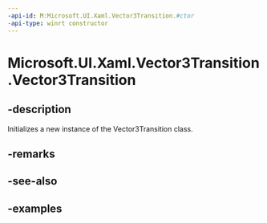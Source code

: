 ```yaml
---
-api-id: M:Microsoft.UI.Xaml.Vector3Transition.#ctor
-api-type: winrt constructor
---
```


<!-- Method syntax.
public Vector3Transition.Vector3Transition()
-->

# Microsoft.UI.Xaml.Vector3Transition.Vector3Transition

## -description
Initializes a new instance of the Vector3Transition class.

## -remarks

## -see-also

## -examples

